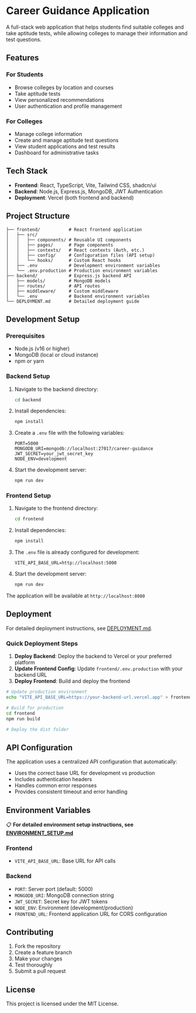 # Career Guidance Application

A full-stack web application that helps students find suitable colleges and take aptitude tests, while allowing colleges to manage their information and test questions.

## Features

### For Students

- Browse colleges by location and courses
- Take aptitude tests
- View personalized recommendations
- User authentication and profile management

### For Colleges

- Manage college information
- Create and manage aptitude test questions
- View student applications and test results
- Dashboard for administrative tasks

## Tech Stack

- **Frontend**: React, TypeScript, Vite, Tailwind CSS, shadcn/ui
- **Backend**: Node.js, Express.js, MongoDB, JWT Authentication
- **Deployment**: Vercel (both frontend and backend)

## Project Structure

```
├── frontend/           # React frontend application
│   ├── src/
│   │   ├── components/ # Reusable UI components
│   │   ├── pages/      # Page components
│   │   ├── contexts/   # React contexts (Auth, etc.)
│   │   ├── config/     # Configuration files (API setup)
│   │   └── hooks/      # Custom React hooks
│   ├── .env            # Development environment variables
│   └── .env.production # Production environment variables
├── backend/            # Express.js backend API
│   ├── models/         # MongoDB models
│   ├── routes/         # API routes
│   ├── middleware/     # Custom middleware
│   └── .env            # Backend environment variables
└── DEPLOYMENT.md       # Detailed deployment guide
```

## Development Setup

### Prerequisites

- Node.js (v16 or higher)
- MongoDB (local or cloud instance)
- npm or yarn

### Backend Setup

1. Navigate to the backend directory:

   ```bash
   cd backend
   ```

2. Install dependencies:

   ```bash
   npm install
   ```

3. Create a `.env` file with the following variables:

   ```
   PORT=5000
   MONGODB_URI=mongodb://localhost:27017/career-guidance
   JWT_SECRET=your_jwt_secret_key
   NODE_ENV=development
   ```

4. Start the development server:
   ```bash
   npm run dev
   ```

### Frontend Setup

1. Navigate to the frontend directory:

   ```bash
   cd frontend
   ```

2. Install dependencies:

   ```bash
   npm install
   ```

3. The `.env` file is already configured for development:

   ```
   VITE_API_BASE_URL=http://localhost:5000
   ```

4. Start the development server:
   ```bash
   npm run dev
   ```

The application will be available at `http://localhost:8080`

## Deployment

For detailed deployment instructions, see [DEPLOYMENT.md](./DEPLOYMENT.md).

### Quick Deployment Steps

1. **Deploy Backend**: Deploy the backend to Vercel or your preferred platform
2. **Update Frontend Config**: Update `frontend/.env.production` with your backend URL
3. **Deploy Frontend**: Build and deploy the frontend

```bash
# Update production environment
echo "VITE_API_BASE_URL=https://your-backend-url.vercel.app" > frontend/.env.production

# Build for production
cd frontend
npm run build

# Deploy the dist folder
```

## API Configuration

The application uses a centralized API configuration that automatically:

- Uses the correct base URL for development vs production
- Includes authentication headers
- Handles common error responses
- Provides consistent timeout and error handling

## Environment Variables

📋 **For detailed environment setup instructions, see [ENVIRONMENT_SETUP.md](./ENVIRONMENT_SETUP.md)**

### Frontend

- `VITE_API_BASE_URL`: Base URL for API calls

### Backend

- `PORT`: Server port (default: 5000)
- `MONGODB_URI`: MongoDB connection string
- `JWT_SECRET`: Secret key for JWT tokens
- `NODE_ENV`: Environment (development/production)
- `FRONTEND_URL`: Frontend application URL for CORS configuration

## Contributing

1. Fork the repository
2. Create a feature branch
3. Make your changes
4. Test thoroughly
5. Submit a pull request

## License

This project is licensed under the MIT License.
